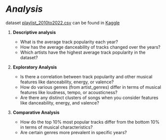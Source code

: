 # **_Analysis_**
dataset [playlist_2010to2022.csv](https://github.com/amnaduny/03-Spotify-playlist-2010-to-2022/blob/master/playlist_2010to2022.csv) can be found in [Kaggle](https://www.kaggle.com/datasets/josephinelsy/spotify-top-hit-playlist-2010-2022/download?datasetVersionNumber=1)

1. **Descriptive analysis**
    - What is the average track popularity each year?
    - How has the average danceability of tracks changed over the years?
    - Which artists have the highest average track popularity in the dataset?

2. **Exploratory Analysis**
    - Is there a correlation between track popularity and other musical features like danceability, energy, or valence?
    - How do various genres (from artist_genres) differ in terms of musical features like loudness, tempo, or acousticness?
    - Are there any distinct clusters of songs when you consider features like danceability, energy, and valence?

3. **Comparative Analysis**
   - How do the top 10% most popular tracks differ from the bottom 10% in terms of musical characteristics?
   - Are certain genres more prevalent in specific years?

